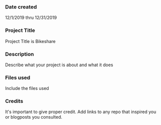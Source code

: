 ### Date created
12/1/2019 thru 12/31/2019

### Project Title
Project Title  is  Bikeshare

### Description
Describe what your project is about and what it does

### Files used
Include the files used

### Credits
It's important to give proper credit. Add links to any repo that inspired you or blogposts you consulted.
